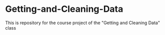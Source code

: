 # Getting-and-Cleaning-Data
This is repository for the course project of the "Getting and Cleaning Data" class
